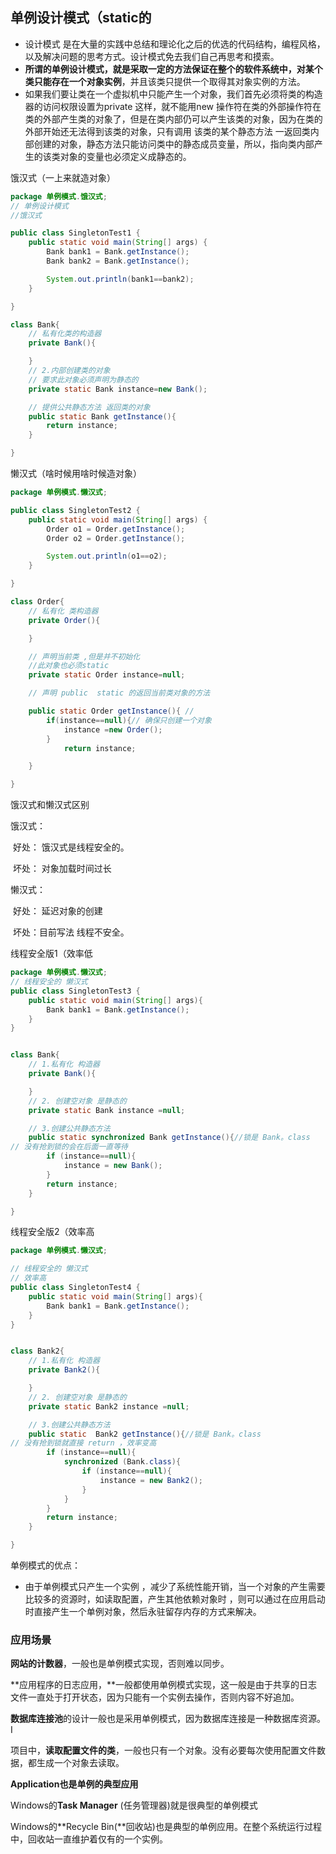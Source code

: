 ## 单例设计模式（static的

+ 设计模式 是在大量的实践中总结和理论化之后的优选的代码结构，编程风格，以及解决问题的思考方式。设计模式免去我们自己再思考和摸索。
+ **所谓的单例设计模式，就是采取一定的方法保证在整个的软件系统中，对某个类只能存在一个对象实例**，并且该类只提供一个取得其对象实例的方法。
+ 如果我们要让类在一个虚拟机中只能产生一个对象，我们首先必须将类的构造器的访问权限设置为private 这样，就不能用new 操作符在类的外部操作符在类的外部产生类的对象了，但是在类内部仍可以产生该类的对象，因为在类的外部开始还无法得到该类的对象，只有调用 该类的某个静态方法 一返回类内部创建的对象，静态方法只能访问类中的静态成员变量，所以，指向类内部产生的该类对象的变量也必须定义成静态的。



饿汉式（一上来就造对象）

```java
package 单例模式.饿汉式;
// 单例设计模式
//饿汉式

public class SingletonTest1 {
    public static void main(String[] args) {
        Bank bank1 = Bank.getInstance();
        Bank bank2 = Bank.getInstance();

        System.out.println(bank1==bank2);
    }

}

class Bank{
    // 私有化类的构造器
    private Bank(){

    }
    // 2.内部创建类的对象
    // 要求此对象必须声明为静态的
    private static Bank instance=new Bank();

    // 提供公共静态方法 返回类的对象
    public static Bank getInstance(){
        return instance;
    }

}
```



懒汉式（啥时候用啥时候造对象）

```java
package 单例模式.懒汉式;

public class SingletonTest2 {
    public static void main(String[] args) {
        Order o1 = Order.getInstance();
        Order o2 = Order.getInstance();

        System.out.println(o1==o2);
    }

}

class Order{
    // 私有化 类构造器
    private Order(){

    }

    // 声明当前类 ,但是并不初始化
    //此对象也必须static
    private static Order instance=null;

    // 声明 public  static 的返回当前类对象的方法

    public static Order getInstance(){ //
        if(instance==null){// 确保只创建一个对象
            instance =new Order();
        }
            return instance;

    }

}
```



饿汉式和懒汉式区别

饿汉式：

​		好处： 饿汉式是线程安全的。 

​		坏处： 对象加载时间过长

懒汉式： 

​		好处： 延迟对象的创建

​		坏处：目前写法 线程不安全。



线程安全版1（效率低

```java
package 单例模式.懒汉式;
// 线程安全的 懒汉式
public class SingletonTest3 {
    public static void main(String[] args){
        Bank bank1 = Bank.getInstance();
    }
}


class Bank{
    // 1.私有化 构造器
    private Bank(){

    }
    // 2. 创建空对象 是静态的
    private static Bank instance =null;

    // 3.创建公共静态方法
    public static synchronized Bank getInstance(){//锁是 Bank。class
// 没有抢到锁的会在后面一直等待
        if (instance==null){
            instance = new Bank();
        }
        return instance;
    }

}
```



线程安全版2（效率高

```java
package 单例模式.懒汉式;

// 线程安全的 懒汉式
// 效率高
public class SingletonTest4 {
    public static void main(String[] args){
        Bank bank1 = Bank.getInstance();
    }
}


class Bank2{
    // 1.私有化 构造器
    private Bank2(){

    }
    // 2. 创建空对象 是静态的
    private static Bank2 instance =null;

    // 3.创建公共静态方法
    public static  Bank2 getInstance(){//锁是 Bank。class
// 没有抢到锁就直接 return ，效率变高
        if (instance==null){
            synchronized (Bank.class){
                if (instance==null){
                    instance = new Bank2();
                }
            }
        }
        return instance;
    }

}
```



单例模式的优点：

+ 由于单例模式只产生一个实例 ，减少了系统性能开销，当一个对象的产生需要比较多的资源时，如读取配置，产生其他依赖对象时 ，则可以通过在应用启动时直接产生一个单例对象，然后永驻留存内存的方式来解决。



### 应用场景



**网站的计数器**，一般也是单例模式实现，否则难以同步。

**应用程序的日志应用，**一般都使用单例模式实现，这一般是由于共享的日志文件一直处于打开状态，因为只能有一个实例去操作，否则内容不好追加。

**数据库连接池**的设计一般也是采用单例模式，因为数据库连接是一种数据库资源。I

项目中，**读取配置文件的类**，一般也只有一个对象。没有必要每次使用配置文件数据，都生成一个对象去读取。

**Application也是单例的典型应用**

Windows的**Task Manager** (任务管理器)就是很典型的单例模式

Windows的**Recycle Bin(**回收站)也是典型的单例应用。在整个系统运行过程中，回收站一直维护着仅有的一个实例。